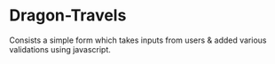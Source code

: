 # Dragon-Travels
Consists a simple form which takes inputs from users &amp; added various validations using javascript.
